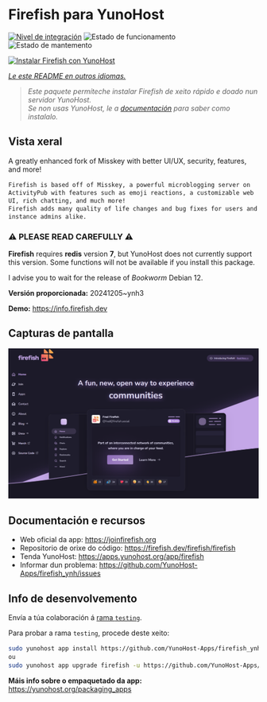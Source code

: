 <!--
NOTA: Este README foi creado automáticamente por <https://github.com/YunoHost/apps/tree/master/tools/readme_generator>
NON debe editarse manualmente.
-->

# Firefish para YunoHost

[![Nivel de integración](https://apps.yunohost.org/badge/integration/firefish)](https://ci-apps.yunohost.org/ci/apps/firefish/)
![Estado de funcionamento](https://apps.yunohost.org/badge/state/firefish)
![Estado de mantemento](https://apps.yunohost.org/badge/maintained/firefish)

[![Instalar Firefish con YunoHost](https://install-app.yunohost.org/install-with-yunohost.svg)](https://install-app.yunohost.org/?app=firefish)

*[Le este README en outros idiomas.](./ALL_README.md)*

> *Este paquete permíteche instalar Firefish de xeito rápido e doado nun servidor YunoHost.*  
> *Se non usas YunoHost, le a [documentación](https://yunohost.org/install) para saber como instalalo.*

## Vista xeral


A greatly enhanced fork of Misskey with better UI/UX, security, features, and more!


    Firefish is based off of Misskey, a powerful microblogging server on ActivityPub with features such as emoji reactions, a customizable web UI, rich chatting, and much more!
    Firefish adds many quality of life changes and bug fixes for users and instance admins alike.

### ⚠️ PLEASE READ CAREFULLY ⚠️

**Firefish** requires **redis** version **7**, but YunoHost does not currently support this version.
Some functions will not be available if you install this package.

I advise you to wait for the release of _Bookworm_ Debian 12.

**Versión proporcionada:** 20241205~ynh3

**Demo:** <https://info.firefish.dev>

## Capturas de pantalla

![Captura de pantalla de Firefish](./doc/screenshots/screenshot-firefish.png)

## Documentación e recursos

- Web oficial da app: <https://joinfirefish.org>
- Repositorio de orixe do código: <https://firefish.dev/firefish/firefish>
- Tenda YunoHost: <https://apps.yunohost.org/app/firefish>
- Informar dun problema: <https://github.com/YunoHost-Apps/firefish_ynh/issues>

## Info de desenvolvemento

Envía a túa colaboración á [rama `testing`](https://github.com/YunoHost-Apps/firefish_ynh/tree/testing).

Para probar a rama `testing`, procede deste xeito:

```bash
sudo yunohost app install https://github.com/YunoHost-Apps/firefish_ynh/tree/testing --debug
ou
sudo yunohost app upgrade firefish -u https://github.com/YunoHost-Apps/firefish_ynh/tree/testing --debug
```

**Máis info sobre o empaquetado da app:** <https://yunohost.org/packaging_apps>
